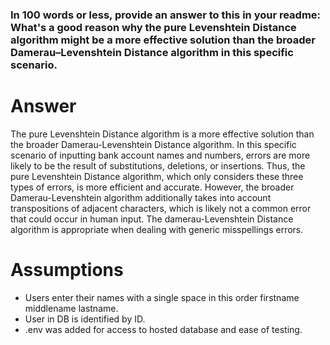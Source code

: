 ### In 100 words or less, provide an answer to this in your readme: What's a good reason why the pure Levenshtein Distance algorithm might be a more effective solution than the broader Damerau–Levenshtein Distance algorithm in this specific scenario.

# Answer

The pure Levenshtein Distance algorithm is a more effective solution than the broader Damerau-Levenshtein Distance algorithm. In this specific scenario of inputting bank account names and numbers, errors are more likely to be the result of substitutions, deletions, or insertions. Thus, the pure Levenshtein Distance algorithm, which only considers these three types of errors, is more efficient and accurate. However, the broader Damerau-Levenshtein algorithm additionally takes into account transpositions of adjacent characters, which is likely not a common error that could occur in human input. The damerau-Levenshtein Distance algorithm is appropriate when dealing with generic misspellings errors.

# Assumptions

- Users enter their names with a single space in this order firstname middlename lastname.
- User in DB is identified by ID.
- .env was added for access to hosted database and ease of testing.
